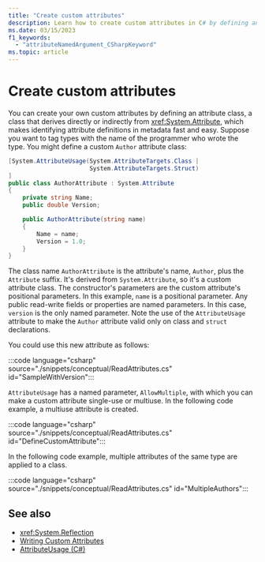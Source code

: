 ```yaml
---
title: "Create custom attributes"
description: Learn how to create custom attributes in C# by defining an attribute class that derives from the Attribute class.
ms.date: 03/15/2023
f1_keywords:
  - "attributeNamedArgument_CSharpKeyword"
ms.topic: article
---
```

# Create custom attributes

You can create your own custom attributes by defining an attribute class, a class that derives directly or indirectly from <xref:System.Attribute>, which makes identifying attribute definitions in metadata fast and easy. Suppose you want to tag types with the name of the programmer who wrote the type. You might define a custom `Author` attribute class:

```csharp
[System.AttributeUsage(System.AttributeTargets.Class |
                       System.AttributeTargets.Struct)
]
public class AuthorAttribute : System.Attribute
{
    private string Name;
    public double Version;

    public AuthorAttribute(string name)
    {
        Name = name;
        Version = 1.0;
    }
}
```

The class name `AuthorAttribute` is the attribute's name, `Author`, plus the `Attribute` suffix. It's derived from `System.Attribute`, so it's a custom attribute class. The constructor's parameters are the custom attribute's positional parameters. In this example, `name` is a positional parameter. Any public read-write fields or properties are named parameters. In this case, `version` is the only named parameter. Note the use of the `AttributeUsage` attribute to make the `Author` attribute valid only on class and `struct` declarations.

You could use this new attribute as follows:

:::code language="csharp" source="./snippets/conceptual/ReadAttributes.cs" id="SampleWithVersion":::
  
`AttributeUsage` has a named parameter, `AllowMultiple`, with which you can make a custom attribute single-use or multiuse. In the following code example, a multiuse attribute is created.

:::code language="csharp" source="./snippets/conceptual/ReadAttributes.cs" id="DefineCustomAttribute":::

In the following code example, multiple attributes of the same type are applied to a class.

:::code language="csharp" source="./snippets/conceptual/ReadAttributes.cs" id="MultipleAuthors":::
  
## See also

- <xref:System.Reflection>
- [Writing Custom Attributes](../../../standard/attributes/writing-custom-attributes.md)
- [AttributeUsage (C#)](../../language-reference/attributes/general.md)
